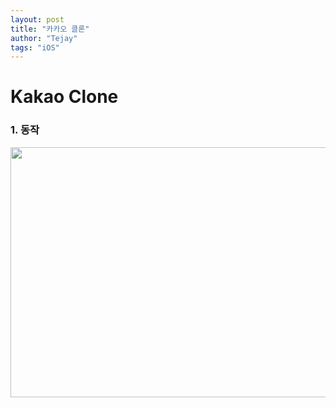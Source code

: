 ```yaml
---
layout: post
title: "카카오 클론"
author: "Tejay"
tags: "iOS"
---
```


# Kakao Clone

### 1. 동작

<img src="https://simajune.github.io/img/posting/KakaoClone.gif" width="600px" height="400px"/>
